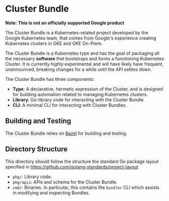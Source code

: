 # Cluster Bundle

**Note: This is not an officially supported Google product**

The Cluster Bundle is a Kubernetes-related project developed by the Google
Kubernetes team, that comes from Google's experience creating Kubernetes
clusters in GKE and GKE On-Prem.

The Cluster Bundle is a Kubernetes type and has the goal of packaging all the
necessary **software** that bootstraps and forms a functioning Kubernetes
Cluster. It is currently *highly* experimental and will have likely have
frequent, unannounced, breaking changes for a while until the API settles down.

The Cluster Bundle has three components:

*   **Type**: A declarative, hermetic expression of the Cluster, and is designed
    for building automation related to managing Kubernetes clusters.
*   **Library**: Go-library code for interacting with the Cluster Bundle
*   **CLI**: A minimal CLI for interacting with Cluster Bundles.

## Building and Testing

The Cluster Bundle relies on [Bazel](https://bazel.build/) for building and
testing.

## Directory Structure

This directory should follow the structure the standard Go package layout
specified in https://github.com/golang-standards/project-layout

-   `pkg/`: Library code.
-   `pkg/apis`: APIs and schema for the Cluster Bundle.
-   `cmd/`: Binaries. In particular, this contains the `bundler` CLI which
    assists in modifying and inspecting Bundles.
